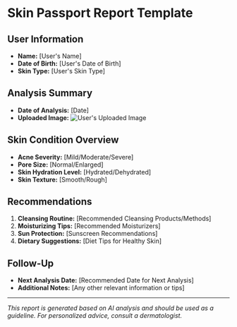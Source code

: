 # Skin Passport Report Template

## User Information
- **Name:** [User's Name]
- **Date of Birth:** [User's Date of Birth]
- **Skin Type:** [User's Skin Type]

## Analysis Summary
- **Date of Analysis:** [Date]
- **Uploaded Image:** ![User's Uploaded Image](path/to/uploaded/image)

## Skin Condition Overview
- **Acne Severity:** [Mild/Moderate/Severe]
- **Pore Size:** [Normal/Enlarged]
- **Skin Hydration Level:** [Hydrated/Dehydrated]
- **Skin Texture:** [Smooth/Rough]

## Recommendations
1. **Cleansing Routine:** [Recommended Cleansing Products/Methods]
2. **Moisturizing Tips:** [Recommended Moisturizers]
3. **Sun Protection:** [Sunscreen Recommendations]
4. **Dietary Suggestions:** [Diet Tips for Healthy Skin]

## Follow-Up
- **Next Analysis Date:** [Recommended Date for Next Analysis]
- **Additional Notes:** [Any other relevant information or tips]

---

*This report is generated based on AI analysis and should be used as a guideline. For personalized advice, consult a dermatologist.*